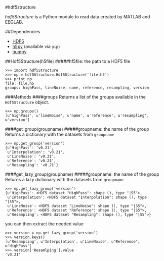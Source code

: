 #hdf5structure

*hdf5Structure* is a Python module to read data created by MATLAB and EEGLAB.

##Dependencies
* [HDF5](http://www.hdfgroup.org/HDF5/)
* [h5py](http://www.h5py.org/) (available via `pip`)
* [numpy](http://www.numpy.org/)

##Hdf5Structure(h5file)
#####hf5file: the path to a HDF5 file

    >>> import hdf5Structure
    >>> np = hdf5Structure.Hdf5Structure('file.h5')
    >>> print np
    file: file.h5
    groups: highPass, lineNoise, name, reference, resampling, version

###Methods
####groups
Returns a list of the groups available in the `Hdf5Structure` object.

    >>> np.groups()
    [u'highPass', u'lineNoise', u'name', u'reference', u'resampling', u'version']

####get\_group(groupname)
#####groupname: the name of the group
Returns a dictionary with the datasets from `groupname`

    >>> np.get_group('version')
    {u'HighPass': 'v0.21',
     u'Interpolation': 'v0.21',
     u'LineNoise': 'v0.21',
     u'Reference': 'v0.21',
     u'Resampling': 'v0.21'}

####get\_lazy\_group(groupname)
#####groupname: the name of the group
Returns a lazy dictionary with the datasets from `groupname`

    >>> np.get_lazy_group('version')
    {u'HighPass': <HDF5 dataset "HighPass": shape (), type "|S5">,
     u'Interpolation': <HDF5 dataset "Interpolation": shape (), type "|S5">,
     u'LineNoise': <HDF5 dataset "LineNoise": shape (), type "|S5">,
     u'Reference': <HDF5 dataset "Reference": shape (), type "|S5">,
     u'Resampling': <HDF5 dataset "Resampling": shape (), type "|S5">}

you can then extract the needed value

    >>> version = np.get_lazy_group('version')
    >>> version.keys()
    [u'Resampling', u'Interpolation', u'LineNoise', u'Reference', u'HighPass']
    >>> version['Resamlping'].value
    'v0.21'

